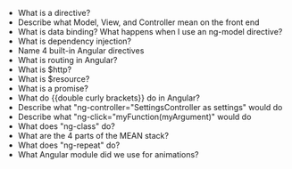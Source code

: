 * What is a directive? 
* Describe what Model, View, and Controller mean on the front end
* What is data binding? What happens when I use an ng-model directive?
* What is dependency injection?
* Name 4 built-in Angular directives
* What is routing in Angular?
* What is $http?
* What is $resource?
* What is a promise?
* What do {{double curly brackets}} do in Angular?
* Describe what "ng-controller="SettingsController as settings" would do
* Describe what "ng-click="myFunction(myArgument)" would do
* What does "ng-class" do?
* What are the 4 parts of the MEAN stack?
* What does "ng-repeat" do?
* What Angular module did we use for animations?
